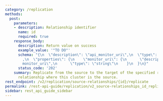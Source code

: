 ```yaml
---
category: /replication
methods:
  post:
    parameters:
    - description: Relationship identifier
      name: id
      required: true
    response_body:
      description: Return value on success
      example_value: '"TO DO"'
      schema: "{\n  \"description\": \"api_monitor_uri\",\n  \"type\": \"object\"\
        ,\n  \"properties\": {\n    \"monitor_uri\": {\n      \"description\": \"\
        monitor_uri\",\n      \"type\": \"string\"\n    }\n  }\n}"
      status_code: '202'
    summary: Replicate from the source to the target of the specified replication
      relationship where this cluster is the source.
rest_endpoint: /v2/replication/source-relationships/{id}/replicate
permalink: /rest-api-guide/replication/v2_source-relationships_id_replicate.html
sidebar: rest_api_guide_sidebar
---
```

